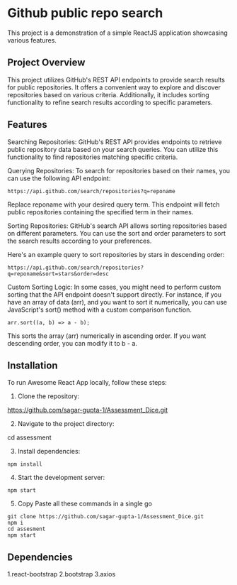# Github public repo search

This project is a demonstration of a simple ReactJS application showcasing various features.

## Project Overview

This project utilizes GitHub's REST API endpoints to provide search results for public repositories. It offers a convenient way to explore and discover repositories based on various criteria. Additionally, it includes sorting functionality to refine search results according to specific parameters.

## Features

Searching Repositories:
GitHub's REST API provides endpoints to retrieve public repository data based on your search queries. You can utilize this functionality to find repositories matching specific criteria.

Querying Repositories:
To search for repositories based on their names, you can use the following API endpoint:

```https://api.github.com/search/repositories?q=reponame```

Replace reponame with your desired query term. This endpoint will fetch public repositories containing the specified term in their names.


Sorting Repositories:
GitHub's search API allows sorting repositories based on different parameters. You can use the sort and order parameters to sort the search results according to your preferences.

Here's an example query to sort repositories by stars in descending order:

```https://api.github.com/search/repositories?q=reponame&sort=stars&order=desc```

Custom Sorting Logic:
In some cases, you might need to perform custom sorting that the API endpoint doesn't support directly. For instance, if you have an array of data (arr), and you want to sort it numerically, you can use JavaScript's sort() method with a custom comparison function.

```arr.sort((a, b) => a - b);```

This sorts the array (arr) numerically in ascending order. If you want descending order, you can modify it to b - a.

## Installation

To run Awesome React App locally, follow these steps:

1. Clone the repository:

  https://github.com/sagar-gupta-1/Assessment_Dice.git

2. Navigate to the project directory:

  cd assessment

3. Install dependencies:

  ```npm install```

4. Start the development server:

  ```npm start```

5. Copy Paste all these commands in a single go 

  ```
  git clone https://github.com/sagar-gupta-1/Assessment_Dice.git
  npm i 
  cd assesment
  npm start
  ```
 
## Dependencies

1.react-bootstrap
2.bootstrap
3.axios
